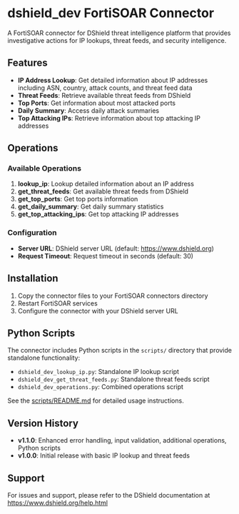 # dshield_dev FortiSOAR Connector

A FortiSOAR connector for DShield threat intelligence platform that provides investigative actions for IP lookups, threat feeds, and security intelligence.

## Features

- **IP Address Lookup**: Get detailed information about IP addresses including ASN, country, attack counts, and threat feed data
- **Threat Feeds**: Retrieve available threat feeds from DShield
- **Top Ports**: Get information about most attacked ports
- **Daily Summary**: Access daily attack summaries
- **Top Attacking IPs**: Retrieve information about top attacking IP addresses

## Operations

### Available Operations

1. **lookup_ip**: Lookup detailed information about an IP address
2. **get_threat_feeds**: Get available threat feeds from DShield
3. **get_top_ports**: Get top ports information
4. **get_daily_summary**: Get daily summary statistics
5. **get_top_attacking_ips**: Get top attacking IP addresses

### Configuration

- **Server URL**: DShield server URL (default: https://www.dshield.org)
- **Request Timeout**: Request timeout in seconds (default: 30)

## Installation

1. Copy the connector files to your FortiSOAR connectors directory
2. Restart FortiSOAR services
3. Configure the connector with your DShield server URL

## Python Scripts

The connector includes Python scripts in the `scripts/` directory that provide standalone functionality:

- `dshield_dev_lookup_ip.py`: Standalone IP lookup script
- `dshield_dev_get_threat_feeds.py`: Standalone threat feeds script
- `dshield_dev_operations.py`: Combined operations script

See the [scripts/README.md](scripts/README.md) for detailed usage instructions.

## Version History

- **v1.1.0**: Enhanced error handling, input validation, additional operations, Python scripts
- **v1.0.0**: Initial release with basic IP lookup and threat feeds

## Support

For issues and support, please refer to the DShield documentation at https://www.dshield.org/help.html

